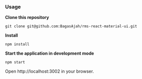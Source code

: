 ### Usage
**Clone this repository**
```
git clone git@github.com:BagasAjah/rms-react-material-ui.git
```

**Install**
```
npm install
```

**Start the application in development mode**
```
npm start
```

Open http://localhost:3002 in your browser.
